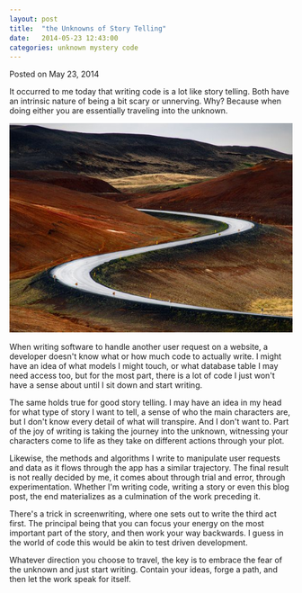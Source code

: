 ```yaml
---
layout: post
title:  "the Unknowns of Story Telling"
date:   2014-05-23 12:43:00
categories: unknown mystery code
---
```

<div class="postmetadata">
  Posted on <span class="updated">May 23, 2014</span>
</div>

It occurred to me today that writing code is a lot like story telling. Both have an intrinsic nature of being a bit scary or unnerving. Why? Because when doing either you are essentially traveling into the unknown.

![iceland unknown][unknown]

When writing software to handle another user request on a website, a developer doesn't know what or how much code to actually write. I might have an idea of what models I might touch, or what database table I may need access too, but for the most part, there is a lot of code I just won't have a sense about until I sit down and start writing.

The same holds true for good story telling. I may have an idea in my head for what type of story I want to tell, a sense of who the main characters are, but I don't know every detail of what will transpire. And I don't want to. Part of the joy of writing is taking the journey into the unknown, witnessing your characters come to life as they take on different actions through your plot.

Likewise, the methods and algorithms I write to manipulate user requests and data as it flows through the app has a similar trajectory. The final result is not really decided by me, it comes about through trial and error, through experimentation. Whether I'm writing code, writing a story or even this blog post, the end materializes as a culmination of the work preceding it.

There's a trick in screenwriting, where one sets out to write the third act first. The principal being that you can focus your energy on the most important part of the story, and then work your way backwards. I guess in the world of code this would be akin to test driven development.

Whatever direction you choose to travel, the key is to embrace the fear of the unknown and just start writing. Contain your ideas, forge a path, and then let the work speak for itself.


[unknown]: /images/unknown-iceland.jpg
